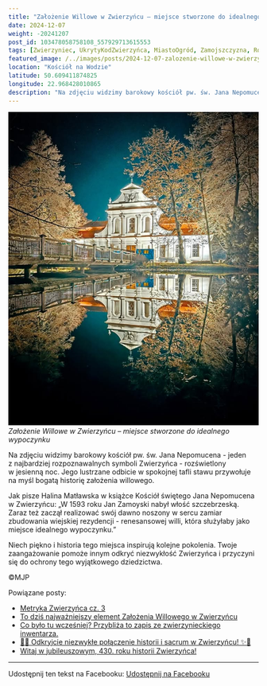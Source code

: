 ```yaml
---
title: "Założenie Willowe w Zwierzyńcu – miejsce stworzone do idealnego wypoczynku"
date: 2024-12-07
weight: -20241207
post_id: 103478058758108_557929713615553
tags: [Zwierzyniec, UkrytyKodZwierzyńca, MiastoOgród, Zamojszczyzna, Roztocze, Lubelskie, villarestituta, turystyka, dziedzictwo, zabytki, krajobrazy, TajemnicePrzeszłości, PodróżeWczasie, MagiczneMiejsce, KościółNaWodzie, RomantycznyZwierzyniec]
featured_image: /../images/posts/2024-12-07-zalozenie-willowe-w-zwierzyncu--miejsce-stworzone.jpg
location: "Kościół na Wodzie"
latitude: 50.609411874825
longitude: 22.968428010865
description: "Na zdjęciu widzimy barokowy kościół pw. św. Jana Nepomucena - jeden z najbardziej rozpoznawalnych symboli Zwierzyńca - rozświetlony w jesienną noc. Je..."
---
```


![Założenie Willowe w Zwierzyńcu – miejsce stworzone do idealnego wypoczynku](/images/posts/2024-12-07-zalozenie-willowe-w-zwierzyncu--miejsce-stworzone.jpg)
*Założenie Willowe w Zwierzyńcu – miejsce stworzone do idealnego wypoczynku*

Na zdjęciu widzimy barokowy kościół pw. św. Jana Nepomucena - jeden z najbardziej rozpoznawalnych symboli Zwierzyńca - rozświetlony w jesienną noc. Jego lustrzane odbicie w spokojnej tafli stawu przywołuje na myśl bogatą historię założenia willowego.

Jak pisze Halina Matławska w książce Kościół świętego Jana Nepomucena w Zwierzyńcu:
„W 1593 roku Jan Zamoyski nabył włość szczebrzeską. Zaraz też zaczął realizować swój dawno noszony w sercu zamiar zbudowania wiejskiej rezydencji - renesansowej willi, która służyłaby jako miejsce idealnego wypoczynku.”

Niech piękno i historia tego miejsca inspirują kolejne pokolenia. Twoje zaangażowanie pomoże innym odkryć niezwykłość Zwierzyńca i przyczyni się do ochrony tego wyjątkowego dziedzictwa.



©MJP

Powiązane posty:
- [Metryka Zwierzyńca cz. 3](/posts/Metryka-Zwierzynca-cz-3)
- [To dziś najważniejszy element Założenia Willowego w Zwierzyńcu](/posts/To-dzis-najwazniejszy-element-Zalozenia-Willowego)
- [Co było tu wcześniej? Przybliża to zapis ze zwierzynieckiego inwentarza.](/posts/Co-bylo-tu-wczesniej-Przybliza-to-zapis-ze-zwierzynieckiego)
- [🌟✨ Odkryjcie niezwykłe połączenie historii i sacrum w Zwierzyńcu! ✨🌟](/posts/-Odkryjcie-niezwykle-polaczenie-historii-i-sacrum)
- [Witaj w jubileuszowym, 430. roku historii Zwierzyńca!](/posts/Witaj-w-jubileuszowym-430-roku-historii-Zwierzynca)


---

Udostępnij ten tekst na Facebooku:
[Udostępnij na Facebooku](https://www.facebook.com/sharer/sharer.php?u=https://stowarzyszeniewachniewskiej.pl/posts/Zalozenie-Willowe-w-Zwierzyncu--miejsce-stworzone)

<script type="application/ld+json">
{
  "@context": "https://schema.org",
  "@type": "BlogPosting",
  "headline": "Założenie Willowe w Zwierzyńcu – miejsce stworzone do idealnego wypoczynku",
  "datePublished": "2024-12-07",
  "dateModified": "2024-12-07",
  "author": {
    "@type": "Person",
    "name": "Michał Jan Patyk"
  },
  "publisher": {
    "@type": "Organization",
    "name": "Stowarzyszenie im. Aleksandry Wachniewskiej",
    "logo": {
      "@type": "ImageObject",
      "url": "https://stowarzyszeniewachniewskiej.pl/images/logo/logo.svg"
    }
  },
  "mainEntityOfPage": {
    "@type": "WebPage",
    "@id": "https://stowarzyszeniewachniewskiej.pl/posts/zalozenie-willowe-w-zwierzyncu--miejsce-stworzone"
  },
  "image": {
    "@type": "ImageObject",
    "url": "https://stowarzyszeniewachniewskiej.pl//images/posts/2024-12-07-zalozenie-willowe-w-zwierzyncu--miejsce-stworzone.jpg"
  },
  "articleSection": "Dziedzictwo Kulturowe i Zabytki",
  "keywords": "[Zwierzyniec, UkrytyKodZwierzyńca, MiastoOgród, Zamojszczyzna, Roztocze, Lubelskie, villarestituta, turystyka, dziedzictwo, zabytki, krajobrazy, TajemnicePrzeszłości, PodróżeWczasie, MagiczneMiejsce, KościółNaWodzie, RomantycznyZwierzyniec]",
  "wordCount": 102,
  "articleBody": "Na zdjęciu widzimy barokowy kościół pw. św. Jana Nepomucena - jeden z najbardziej rozpoznawalnych symboli Zwierzyńca - rozświetlony w jesienną noc. Jego lustrzane odbicie w spokojnej tafli stawu przywołuje na myśl bogatą historię założenia willowego.\n\nJak pisze Halina Matławska w książce Kościół świętego Jana Nepomucena w Zwierzyńcu:\n„W 1593 roku Jan Zamoyski nabył włość szczebrzeską. Zaraz też zaczął realizować swój dawno noszony w sercu zamiar zbudowania wiejskiej rezydencji - renesansowej willi, która służyłaby jako miejsce idealnego wypoczynku.”\n\nNiech piękno i historia tego miejsca inspirują kolejne pokolenia. Twoje zaangażowanie pomoże innym odkryć niezwykłość Zwierzyńca i przyczyni się do ochrony tego wyjątkowego dziedzictwa.\n\n\n\n©MJP",
  "description": "Na zdjęciu widzimy barokowy kościół pw. św. Jana Nepomucena - jeden z najbardziej rozpoznawalnych symboli Zwierzyńca - rozświetlony w jesienną noc. Je...",
  "copyrightHolder": {
    "@type": "Person",
    "name": "Michał Jan Patyk"
  }
}
</script>
<script type="application/ld+json">
{
  "@context": "https://schema.org",
  "@type": "BreadcrumbList",
  "itemListElement": [
    {
      "@type": "ListItem",
      "position": 1,
      "name": "Home",
      "item": "https://stowarzyszeniewachniewskiej.pl"
    },
    {
      "@type": "ListItem",
      "position": 2,
      "name": "posts",
      "item": "https://stowarzyszeniewachniewskiej.pl/posts"
    },
    {
      "@type": "ListItem",
      "position": 3,
      "name": "Założenie Willowe w Zwierzyńcu – miejsce stworzone do idealnego wypoczynku",
      "item": "https://stowarzyszeniewachniewskiej.pl/posts/zalozenie-willowe-w-zwierzyncu--miejsce-stworzone"
    }
  ]
}
</script>
